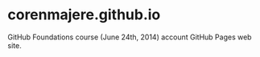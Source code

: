 corenmajere.github.io
=====================

GitHub Foundations course (June 24th, 2014) account GitHub Pages web site.
